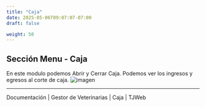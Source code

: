 ```yaml
---
title: "Caja"
date: 2025-05-06T09:07:07-07:00
draft: false

weight: 50
---
```


## Sección Menu - Caja
En este modulo podemos Abrir y Cerrar Caja.
Podemos ver los ingresos y egresos al corte de caja.
![imagen](/proyectos/veterinarias/caja_opt.png)

***
Documentación | Gestor de Veterinarias | Caja | TJWeb


